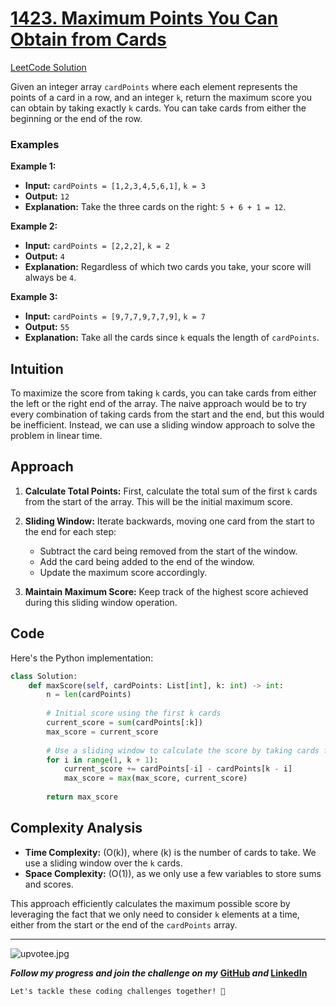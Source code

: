 # [1423. Maximum Points You Can Obtain from Cards](https://leetcode.com/problems/maximum-points-you-can-obtain-from-cards/description/)
[LeetCode Solution](https://leetcode.com/problems/maximum-points-you-can-obtain-from-cards/solutions/5535805/step-by-step-explanation-challenge-day-2-revisewitharsh)

Given an integer array `cardPoints` where each element represents the points of a card in a row, and an integer `k`, return the maximum score you can obtain by taking exactly `k` cards. You can take cards from either the beginning or the end of the row.

### Examples

**Example 1:**

- **Input:** `cardPoints = [1,2,3,4,5,6,1]`, `k = 3`
- **Output:** `12`
- **Explanation:** Take the three cards on the right: `5 + 6 + 1 = 12`.

**Example 2:**

- **Input:** `cardPoints = [2,2,2]`, `k = 2`
- **Output:** `4`
- **Explanation:** Regardless of which two cards you take, your score will always be `4`.

**Example 3:**

- **Input:** `cardPoints = [9,7,7,9,7,7,9]`, `k = 7`
- **Output:** `55`
- **Explanation:** Take all the cards since `k` equals the length of `cardPoints`.

## Intuition

To maximize the score from taking `k` cards, you can take cards from either the left or the right end of the array. The naive approach would be to try every combination of taking cards from the start and the end, but this would be inefficient. Instead, we can use a sliding window approach to solve the problem in linear time.

## Approach

1. **Calculate Total Points:** First, calculate the total sum of the first `k` cards from the start of the array. This will be the initial maximum score.

2. **Sliding Window:** Iterate backwards, moving one card from the start to the end for each step:
   - Subtract the card being removed from the start of the window.
   - Add the card being added to the end of the window.
   - Update the maximum score accordingly.

3. **Maintain Maximum Score:** Keep track of the highest score achieved during this sliding window operation.

## Code

Here's the Python implementation:

```python
class Solution:
    def maxScore(self, cardPoints: List[int], k: int) -> int:
        n = len(cardPoints)
        
        # Initial score using the first k cards
        current_score = sum(cardPoints[:k])
        max_score = current_score
        
        # Use a sliding window to calculate the score by taking cards from the end
        for i in range(1, k + 1):
            current_score += cardPoints[-i] - cardPoints[k - i]
            max_score = max(max_score, current_score)
        
        return max_score
```

## Complexity Analysis

- **Time Complexity:** \(O(k)\), where \(k\) is the number of cards to take. We use a sliding window over the `k` cards.
- **Space Complexity:** \(O(1)\), as we only use a few variables to store sums and scores.

This approach efficiently calculates the maximum possible score by leveraging the fact that we only need to consider `k` elements at a time, either from the start or the end of the `cardPoints` array.

---

![upvotee.jpg](https://assets.leetcode.com/users/images/e9ab2638-b67e-4627-b3b2-9a9a22f0846e_1674113681.4102023.jpeg)

***Follow my progress and join the challenge on my*** **[GitHub](https://github.com/nandini-gangrade/DSA-Sheet) *and* [LinkedIn](https://www.linkedin.com/feed/update/urn:li:activity:7221580562367414272/)** 

`Let's tackle these coding challenges together! 🚀
`
